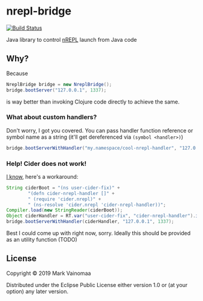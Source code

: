 # nrepl-bridge

[![Build Status](https://travis-ci.org/mikroskeem/nrepl-bridge.svg?branch=master)](https://travis-ci.org/mikroskeem/nrepl-bridge)

Java library to control [nREPL](https://github.com/nrepl/nrepl) launch from Java code

## Why?

Because

```java
NreplBridge bridge = new NreplBridge();
bridge.bootServer("127.0.0.1", 1337);
```

is way better than invoking Clojure code directly to achieve the same.

### What about custom handlers?

Don't worry, I got you covered. You can pass handler function reference or symbol name as a string
(it'll get dereferenced via `(symbol <handler>)`)

```java
bridge.bootServerWithHandler("my.namespace/cool-nrepl-handler", "127.0.0.1", 1337);
```

### Help! Cider does not work!

[I know](https://github.com/clojure-emacs/cider-nrepl/issues/447), here's a workaround:

```java
String ciderBoot = "(ns user-cider-fix)" +
        "(defn cider-nrepl-handler []" +
        " (require 'cider.nrepl)" +
        " (ns-resolve 'cider.nrepl 'cider-nrepl-handler))";
Compiler.load(new StringReader(ciderBoot));
Object ciderHandler = RT.var("user-cider-fix", "cider-nrepl-handler").invoke();
bridge.bootServerWithHandler(ciderHandler, "127.0.0.1", 1337);
```

Best I could come up with right now, sorry. Ideally this should be provided as an utility
function (TODO)

## License

Copyright © 2019 Mark Vainomaa

Distributed under the Eclipse Public License either version 1.0 or (at
your option) any later version.
